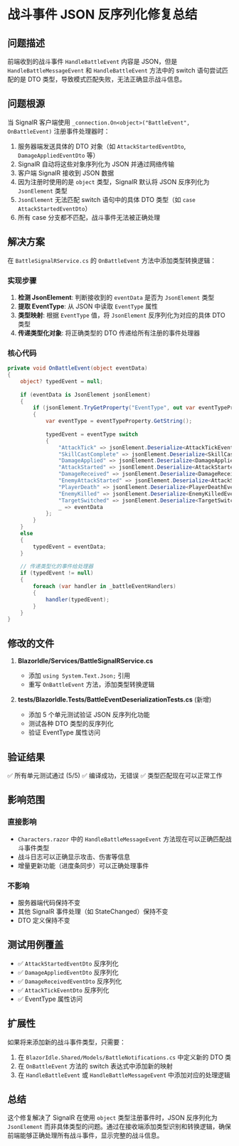 # 战斗事件 JSON 反序列化修复总结

## 问题描述

前端收到的战斗事件 `HandleBattleEvent` 内容是 JSON，但是 `HandleBattleMessageEvent` 和 `HandleBattleEvent` 方法中的 switch 语句尝试匹配的是 DTO 类型，导致模式匹配失败，无法正确显示战斗信息。

## 问题根源

当 SignalR 客户端使用 `_connection.On<object>("BattleEvent", OnBattleEvent)` 注册事件处理器时：

1. 服务器端发送具体的 DTO 对象（如 `AttackStartedEventDto`, `DamageAppliedEventDto` 等）
2. SignalR 自动将这些对象序列化为 JSON 并通过网络传输
3. 客户端 SignalR 接收到 JSON 数据
4. 因为注册时使用的是 `object` 类型，SignalR 默认将 JSON 反序列化为 `JsonElement` 类型
5. `JsonElement` 无法匹配 switch 语句中的具体 DTO 类型（如 `case AttackStartedEventDto`）
6. 所有 case 分支都不匹配，战斗事件无法被正确处理

## 解决方案

在 `BattleSignalRService.cs` 的 `OnBattleEvent` 方法中添加类型转换逻辑：

### 实现步骤

1. **检测 JsonElement**: 判断接收到的 `eventData` 是否为 `JsonElement` 类型
2. **提取 EventType**: 从 JSON 中读取 `EventType` 属性
3. **类型映射**: 根据 `EventType` 值，将 `JsonElement` 反序列化为对应的具体 DTO 类型
4. **传递类型化对象**: 将正确类型的 DTO 传递给所有注册的事件处理器

### 核心代码

```csharp
private void OnBattleEvent(object eventData)
{
    object? typedEvent = null;
    
    if (eventData is JsonElement jsonElement)
    {
        if (jsonElement.TryGetProperty("EventType", out var eventTypeProperty))
        {
            var eventType = eventTypeProperty.GetString();
            
            typedEvent = eventType switch
            {
                "AttackTick" => jsonElement.Deserialize<AttackTickEventDto>(),
                "SkillCastComplete" => jsonElement.Deserialize<SkillCastCompleteEventDto>(),
                "DamageApplied" => jsonElement.Deserialize<DamageAppliedEventDto>(),
                "AttackStarted" => jsonElement.Deserialize<AttackStartedEventDto>(),
                "DamageReceived" => jsonElement.Deserialize<DamageReceivedEventDto>(),
                "EnemyAttackStarted" => jsonElement.Deserialize<AttackStartedEventDto>(),
                "PlayerDeath" => jsonElement.Deserialize<PlayerDeathEventDto>(),
                "EnemyKilled" => jsonElement.Deserialize<EnemyKilledEventDto>(),
                "TargetSwitched" => jsonElement.Deserialize<TargetSwitchedEventDto>(),
                _ => eventData
            };
        }
    }
    else
    {
        typedEvent = eventData;
    }
    
    // 传递类型化的事件给处理器
    if (typedEvent != null)
    {
        foreach (var handler in _battleEventHandlers)
        {
            handler(typedEvent);
        }
    }
}
```

## 修改的文件

1. **BlazorIdle/Services/BattleSignalRService.cs**
   - 添加 `using System.Text.Json;` 引用
   - 重写 `OnBattleEvent` 方法，添加类型转换逻辑

2. **tests/BlazorIdle.Tests/BattleEventDeserializationTests.cs** (新增)
   - 添加 5 个单元测试验证 JSON 反序列化功能
   - 测试各种 DTO 类型的反序列化
   - 验证 EventType 属性访问

## 验证结果

✅ 所有单元测试通过 (5/5)
✅ 编译成功，无错误
✅ 类型匹配现在可以正常工作

## 影响范围

### 直接影响
- `Characters.razor` 中的 `HandleBattleMessageEvent` 方法现在可以正确匹配战斗事件类型
- 战斗日志可以正确显示攻击、伤害等信息
- 增量更新功能（进度条同步）可以正确处理事件

### 不影响
- 服务器端代码保持不变
- 其他 SignalR 事件处理（如 StateChanged）保持不变
- DTO 定义保持不变

## 测试用例覆盖

- ✅ `AttackStartedEventDto` 反序列化
- ✅ `DamageAppliedEventDto` 反序列化
- ✅ `DamageReceivedEventDto` 反序列化
- ✅ `AttackTickEventDto` 反序列化
- ✅ EventType 属性访问

## 扩展性

如果将来添加新的战斗事件类型，只需要：

1. 在 `BlazorIdle.Shared/Models/BattleNotifications.cs` 中定义新的 DTO 类
2. 在 `OnBattleEvent` 方法的 switch 表达式中添加新的映射
3. 在 `HandleBattleEvent` 或 `HandleBattleMessageEvent` 中添加对应的处理逻辑

## 总结

这个修复解决了 SignalR 在使用 `object` 类型注册事件时，JSON 反序列化为 `JsonElement` 而非具体类型的问题。通过在接收端添加类型识别和转换逻辑，确保前端能够正确处理所有战斗事件，显示完整的战斗信息。
